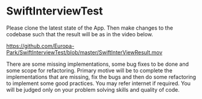 # SwiftInterviewTest

Please clone the latest state of the App. 
Then make changes to the codebase such that the result will be as in the video below.

https://github.com/Europa-Park/SwiftInterviewTest/blob/master/SwiftInterViewResult.mov

There are some missing implementations, some bug fixes to be done and some scope for refactoring.
Primary motive will be to complete the implementations that are missing, fix the bugs and then do some refactoring to implement some good practices.
You may refer internet if required. You will be judged only on your problem solving skills and quality of code.
